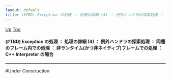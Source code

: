 ```yaml
---
layout: default
title: (#TBD) Exception の処理 ： 処理の詳細 (4) ： 例外ハンドラの探索処理 ： 同種のフレーム内での処理 ： 非ランタイム(かつ非ネイティブ)フレームでの処理 ： C++ Interpreter の場合
---
```

[Up](noQ5C359iU.html) [Top](../index.html)

#### (#TBD) Exception の処理 ： 処理の詳細 (4) ： 例外ハンドラの探索処理 ： 同種のフレーム内での処理 ： 非ランタイム(かつ非ネイティブ)フレームでの処理 ： C++ Interpreter の場合

--- 
#Under Construction





